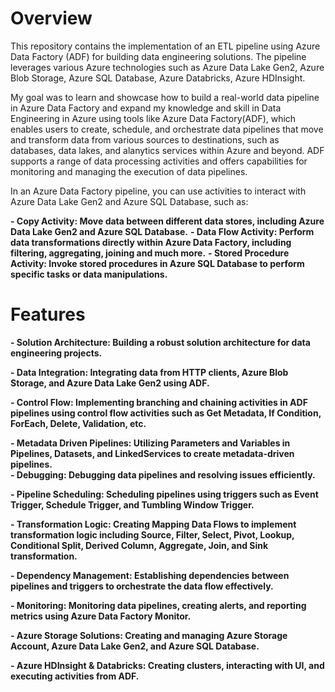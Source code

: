 # Overview

This repository contains the implementation of an ETL pipeline using Azure Data Factory (ADF) for building data engineering solutions. The pipeline leverages various Azure technologies such as Azure Data Lake Gen2, Azure Blob Storage, Azure SQL Database, Azure Databricks, Azure HDInsight.

My goal was to learn and showcase how to build a real-world data pipeline in Azure Data Factory and expand my knowledge and skill in Data Engineering in Azure using tools like Azure Data Factory(ADF), which enables users to create, schedule, and orchestrate data pipelines that move and transform data from various sources to destinations, such as databases, data lakes, and alanytics services within Azure and beyond. ADF supports a range of data processing activities and offers capabilities for monitoring and managing the execution of data pipelines.

In an Azure Data Factory pipeline, you can use activities to interact with Azure Data Lake Gen2 and Azure SQL Database, such as:

**- Copy Activity: Move data between different data stores, including Azure Data Lake Gen2 and Azure SQL Database.**
**- Data Flow Activity: Perform data transformations directly within Azure Data Factory, including filtering, aggregating, joining and much more.**
**- Stored Procedure Activity: Invoke stored procedures in Azure SQL Database to perform specific tasks or data manipulations.**


# Features

**- Solution Architecture: Building a robust solution architecture for data engineering projects.**<br />

**- Data Integration: Integrating data from HTTP clients, Azure Blob Storage, and Azure Data Lake Gen2 using ADF.**<br />

**- Control Flow: Implementing branching and chaining activities in ADF pipelines using control flow activities such as Get Metadata, If Condition, ForEach, Delete, Validation, etc.**<br />

**- Metadata Driven Pipelines: Utilizing Parameters and Variables in Pipelines, Datasets, and LinkedServices to create metadata-driven pipelines.**<br />
**- Debugging: Debugging data pipelines and resolving issues efficiently.**<br />

**- Pipeline Scheduling: Scheduling pipelines using triggers such as Event Trigger, Schedule Trigger, and Tumbling Window Trigger.**<br />

**- Transformation Logic: Creating Mapping Data Flows to implement transformation logic including Source, Filter, Select, Pivot, Lookup, Conditional Split, Derived Column, Aggregate, Join, and Sink transformation.**<br />

**- Dependency Management: Establishing dependencies between pipelines and triggers to orchestrate the data flow effectively.**<br />

**- Monitoring: Monitoring data pipelines, creating alerts, and reporting metrics using Azure Data Factory Monitor.**<br />

**- Azure Storage Solutions: Creating and managing Azure Storage Account, Azure Data Lake Gen2, and Azure SQL Database.**<br />

**- Azure HDInsight & Databricks: Creating clusters, interacting with UI, and executing activities from ADF.**<br />


